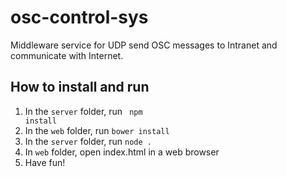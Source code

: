# osc-control-sys
Middleware service for UDP send OSC messages to Intranet and communicate with Internet.

## How to install and run
1. In the <code>server</code> folder, run <code> npm install</code>
2. In the <code>web</code> folder, run <code>bower install</code>
3. In the <code>server</code> folder, run <code>node .</code>
4. In <code>web</code> folder, open index.html in a web browser
5. Have fun!

